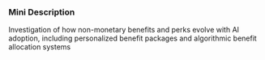 ### Mini Description

Investigation of how non-monetary benefits and perks evolve with AI adoption, including personalized benefit packages and algorithmic benefit allocation systems
